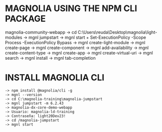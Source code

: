 # MAGNOLIA USING THE NPM CLI PACKAGE
magnolia-community-webapp
    -> cd C:\Users\reuda\Desktop\magnolia\light-modules
    -> mgnl jumpstart
    -> mgnl start + Set-ExecutionPolicy -Scope Process -ExecutionPolicy Bypass
    -> mgnl create-light-module
    -> mgnl create-page
    -> mgnl create-component
    -> mgnl add-availability
    -> mgnl create-content-type
    -> mgnl create-app
    -> mgnl create-virtual-uri
    -> mgnl search
    -> mgnl install
    -> mgnl tab-completion

# INSTALL MAGNOLIA CLI
    -> npm install @magnolia/cli -g
    -> mgnl --version
    -> cd C:\magnolia-training\magnolia-jumpstart
    -> mgnl jumpstart -m 6.2.43
    -> magnolia-dx-core-demo-webapp
    -> Usuario: magnolia-ld-training
    -> Contraseña: light20Dev23!
    -> cd /magnolia-jumpstart
    -> mgnl start